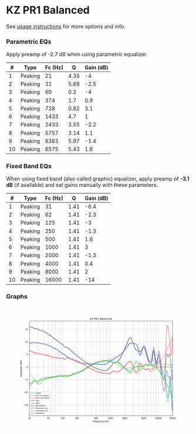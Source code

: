 # KZ PR1 Balanced
See [usage instructions](https://github.com/jaakkopasanen/AutoEq#usage) for more options and info.

### Parametric EQs
Apply preamp of -2.7 dB when using parametric equalizer.

|   # | Type    |   Fc (Hz) |    Q |   Gain (dB) |
|-----|---------|-----------|------|-------------|
|   1 | Peaking |        21 | 4.35 |        -4   |
|   2 | Peaking |        31 | 5.69 |        -2.5 |
|   3 | Peaking |        60 | 0.2  |        -4   |
|   4 | Peaking |       374 | 1.7  |         0.9 |
|   5 | Peaking |       728 | 0.82 |         3.1 |
|   6 | Peaking |      1433 | 4.7  |         1   |
|   7 | Peaking |      2433 | 3.55 |        -2.2 |
|   8 | Peaking |      5757 | 3.14 |         1.1 |
|   9 | Peaking |      6383 | 5.97 |        -1.4 |
|  10 | Peaking |      6575 | 5.43 |         1.6 |

### Fixed Band EQs
When using fixed band (also called graphic) equalizer, apply preamp of **-3.1 dB** (if available) and set gains manually with these parameters.

|   # | Type    |   Fc (Hz) |    Q |   Gain (dB) |
|-----|---------|-----------|------|-------------|
|   1 | Peaking |        31 | 1.41 |        -6.4 |
|   2 | Peaking |        62 | 1.41 |        -2.3 |
|   3 | Peaking |       125 | 1.41 |        -3   |
|   4 | Peaking |       250 | 1.41 |        -1.3 |
|   5 | Peaking |       500 | 1.41 |         1.6 |
|   6 | Peaking |      1000 | 1.41 |         3   |
|   7 | Peaking |      2000 | 1.41 |        -1.3 |
|   8 | Peaking |      4000 | 1.41 |         0.4 |
|   9 | Peaking |      8000 | 1.41 |         2   |
|  10 | Peaking |     16000 | 1.41 |       -14   |

### Graphs
![](./KZ%20PR1%20Balanced.png)
